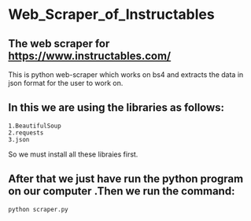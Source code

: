 # Web_Scraper_of_Instructables

## The web scraper for https://www.instructables.com/

This is python web-scraper which works on bs4 and extracts the data in json format for the user to work on.

## In this we are using the libraries as follows:
    
    1.BeautifulSoup
    2.requests
    3.json

So we must install all these libraies first.

## After that we just have run the python program on our computer .Then we run the command:

    python scraper.py

